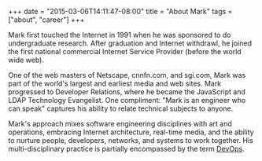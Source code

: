 +++
date = "2015-03-06T14:11:47-08:00"
title = "About Mark"
tags = ["about", "career"]
+++

Mark first touched the Internet in 1991 when he was sponsored to do undergraduate research.
 After graduation and Internet withdrawl, he joined the first national commercial Internet
 Service Provider (before the world wide web).

One of the web masters of Netscape, cnnfn.com, and sgi.com, Mark was part of the
 world's largest and earliest media and web sites. Mark progressed to Developer
 Relations, where he became the JavaScript and LDAP Technology Evangelist.
One compliment: "Mark is an engineer who can speak" captures his ability to relate technical
 subjects to anyone.

Mark's approach mixes software engineering disciplines with art and operations, embracing
 Internet architecture, real-time media, and the ability to nurture people, developers,
 networks, and systems to work together. His multi-disciplinary practice is partially
 encompassed by the term [DevOps](https://en.wikipedia.org/wiki/DevOps).
